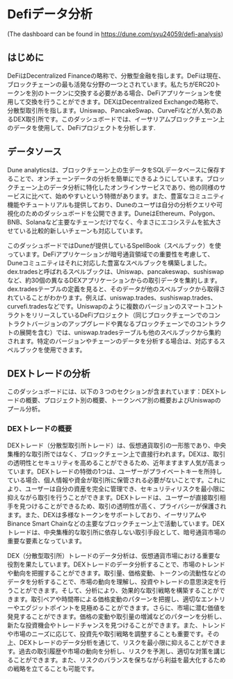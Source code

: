 # Defiデータ分析
(The dashboard can be found in https://dune.com/syu24059/defi-analysis)

## はじめに
  DeFiはDecentralized Financeの略称で、分散型金融を指します。DeFiは現在、ブロックチェーンの最も活発な分野の一つとされています。私たちがERC20トークンを別のトークンに交換する必要がある場合、DeFiアプリケーションを使用して交換を行うことができます。DEXはDecentralized Exchangeの略称で、分散型取引所を指します。Uniswap、PancakeSwap、CurveFiなどが人気のあるDEX取引所です。このダッシュボードでは、イーサリアムブロックチェーン上のデータを使用して、DeFiプロジェクトを分析します.

## データソース
Dune analyticsは、ブロックチェーン上の生データをSQLデータベースに保存することで、オンチェーンデータの分析を簡単にできるようにしています。ブロックチェーン上のデータ分析に特化したオンラインサービスであり、他の同様のサービスに比べて、始めやすいという特徴があります。また、豊富なコミュニティ機能やチュートリアルも提供しており、Duneのユーザは自分の分析クエリや可視化のためのダッシュボードを公開できます。DuneはEthereum、Polygon、BNB、Solanaなど主要なチェーンだけでなく、今まさにエコシステムを拡大させている比較的新しいチェーンも対応しています。

このダッシュボードではDuneが提供しているSpellBook（スペルブック）を使っています。DeFiアプリケーションが暗号通貨領域での重要性を考慮して、Duneコミュニティはそれに対応した豊富なスペルブックを構築しました。dex.tradesと呼ばれるスペルブックは、Uniswap、pancakeswap、sushiswapなど、約30個の異なるDEXアプリケーションからの取引データを集約します。dex.tradesテーブルの定義を見ると、そのデータが他のスペルブックから取得されていることがわかります。例えば、uniswap.trades、sushiswap.trades、curvefi.tradesなどです。Uniswapのように複数のバージョンのスマートコントラクトをリリースしているDeFiプロジェクト（同じブロックチェーンでのコントラクトバージョンのアップグレードや異なるブロックチェーンでのコントラクトの展開を含む）では、uniswap.tradesテーブルも他のスペルブックから集約されます。特定のバージョンやチェーンのデータを分析する場合は、対応するスペルブックを使用できます。

## DEXトレードの分析
このダッシュボードには、以下の３つのセクションが含まれています：DEXトレードの概要、プロジェクト別の概要、トークンペア別の概要およびUniswapのプール分析。
### DEXトレードの概要
DEXトレード（分散型取引所トレード）は、仮想通貨取引の一形態であり、中央集権的な取引所ではなく、ブロックチェーン上で直接行われます。DEXは、取引の透明性とセキュリティを高めることができるため、近年ますます人気が高まっています。DEXトレードの特徴の1つは、ユーザーがプライベートキーを所持している場合、個人情報や資金が取引所に保管される必要がないことです。これにより、ユーザーは自分の資産を完全に管理でき、セキュリティリスクを最小限に抑えながら取引を行うことができます。DEXトレードは、ユーザーが直接取引相手を見つけることができるため、取引の透明性が高く、プライバシーが保護されます。また、DEXは多様なトークンをサポートしており、イーサリアムやBinance Smart Chainなどの主要なブロックチェーン上で活動しています。DEXトレードは、中央集権的な取引所に依存しない取引手段として、暗号通貨市場の重要な要素となっています。

DEX（分散型取引所）トレードのデータ分析は、仮想通貨市場における重要な役割を果たしています。DEXトレードのデータ分析することで、市場のトレンドや動向を把握することができます。取引量、価格変動、トークンの流動性などのデータを分析することで、市場の動向を理解し、投資やトレードの意思決定を行うことができます。そして、分析により、効果的な取引戦略を構築することができます。取引ペアや時間帯による価格変動のパターンを把握し、適切なエントリーやエグジットポイントを見極めることができます。さらに、市場に潜む価値を発見することができます。価格の変動や取引量の増減などのパターンを分析し、新たな投資機会やトレードチャンスを見つけることができます。また、トレンドや市場のニーズに応じて、投資先や取引戦略を調整することも重要です。その上、DEXトレードのデータ分析を通じて、リスクを最小限に抑えることができます。過去の取引履歴や市場の動向を分析し、リスクを予測し、適切な対策を講じることができます。また、リスクのバランスを保ちながら利益を最大化するための戦略を立てることも可能です。




